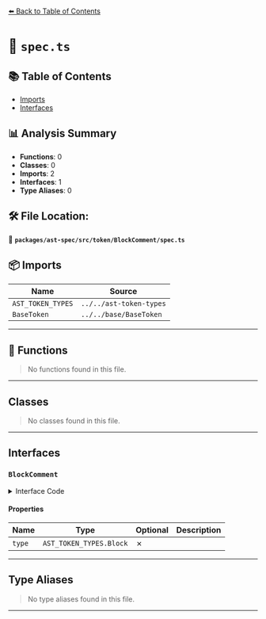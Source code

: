 [⬅️ Back to Table of Contents](../../../../../index.md)

# 📄 `spec.ts`

## 📚 Table of Contents

- [Imports](#imports)
- [Interfaces](#interfaces)

## 📊 Analysis Summary

- **Functions**: 0
- **Classes**: 0
- **Imports**: 2
- **Interfaces**: 1
- **Type Aliases**: 0

## 🛠️ File Location:
📂 **`packages/ast-spec/src/token/BlockComment/spec.ts`**

## 📦 Imports

| Name | Source |
|------|--------|
| `AST_TOKEN_TYPES` | `../../ast-token-types` |
| `BaseToken` | `../../base/BaseToken` |


---

## 🔧 Functions

> No functions found in this file.


---

## Classes

> No classes found in this file.


---

## Interfaces

### `BlockComment`

<details><summary>Interface Code</summary>

```ts
export interface BlockComment extends BaseToken {
  type: AST_TOKEN_TYPES.Block;
}
```
</details>

#### Properties

| Name | Type | Optional | Description |
|------|------|----------|-------------|
| `type` | `AST_TOKEN_TYPES.Block` | ✗ |  |


---

## Type Aliases

> No type aliases found in this file.


---